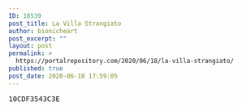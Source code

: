 ```yaml
---
ID: 18539
post_title: La Villa Strangiato
author: bionicheart
post_excerpt: ""
layout: post
permalink: >
  https://portalrepository.com/2020/06/18/la-villa-strangiato/
published: true
post_date: 2020-06-18 17:59:05
---
```

<pre>10CDF3543C3E</pre>